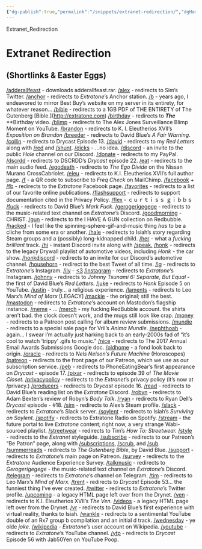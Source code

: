 ```yaml
---
{"dg-publish":true,"permalink":"/snippets/extranet-redirection/","dgHomeLink":true,"dgPassFrontmatter":false}
---
```


Extranet_Redirection

# Extranet Redirection

## (Shortlinks & Easter Eggs)

[/adderallfeast](http://www.extratone.com/adderallfeast) - downloads adderallfeast.rar.
[/alex](http://extratone.com/alex) - redirects to Sim’s Twitter.
[/anchor](http://extratone.com/anchor) - redirects to *Extratone*’s Anchor station.
[/b](http://extratone.com/b) - years ago, I endeavored to mirror Best Buy’s website on my server in its entirety, for whatever reason…
[/bible](http://extratone.com/bible) - redirects to a 1GB PDF of THE ENTIRETY of The Gutenberg [Bible.\](http://extratone.com)
[/birthday](http://extratone.com/birthday) - redirects to ***The*** **Birthday video.
[/blimp](http://extratone.com/blimp) - redirects to The Alex Jones Surveillance Blimp Moment on YouTube.
[/brandon](http://extratone.com/brandon) - redirects to K. I. Eleutherios XVII’s *Exposition on Brandon*
[/breeder](http://extratone.com/breeder) - redirects to David Blue’s *A Fair Warning*.
[/collin](http://extratone.com/collin) - redirects to Drycast Episode 13.
[/david](http://extratone.com/david) - redirects to my *Red Letters* along with [/red](http://extratone.com/red) and [/shunt](http://extratone.com/shunt).
[/dicks](http://extratone.com/dicks) - …no idea.
[/discord](http://extratone.com/discord) - an invite to the public *Hole* channel on our Discord.
[/donate](http://extratone.com/donate) - redirects to my PayPal.
[/dscrdd](http://extratone.com/dscrdd) - redirects to DSCRDD’s *Drycast* episode 22.
[/eat](http://extratone.com/eat) - redirects to the main audio feed.
[/egodeath](http://extratone.com/egodeath) - redirects to *The Ego Divide* on the Nissan Murano CrossCabriolet.
[/eleu](http://extratone.com/eleu) - redirects to K.I. Eleutherios XVII’s full author page.
[/f](http://extratone.com/f) - a QR code to subscribe to *Freq Check* on MailChimp.
[/facebook](http://extratone.com/facebook)  + [/fb](http://extratone.com/fb) - redirects to the *Extratone* Facebook page.
[/favorites](http://extratone.com/favorites) - redirects to a list of our favorite online publications.
[/flashsupport](http://extratone.com/flashsupport) - redirects to support documentation cited in the Privacy Policy.
[/flex](http://extratone.com/flex) - ｃｕｒｔｉｓｓ ｇｉｂｂｓ
[/fuck](http://extratone.com/fuck) - redirects to David Blue’s *Mark Fuck.*
[/gerogerigegege](http://extratone.com/gerogerigegege) - redirects to the music-related text channel on *Extratone*’s Discord.
[/goodmorning](http://extratone.com/goodmorning) - CHRIST.
[/gun](http://extratone.com/gun) - redirects to the I HAVE A GUN collection on Redbubble.
[/hacked](http://extratone.com/hacked) - I feel like the spinning-sphere-gif-and-music thing *has* to be a cliche from some era or another.
[/hale](http://extratone.com/hale) - redirects to Isiah’s story regarding Steam groups and a (possibly) long-kidnapped child.
[/her](http://extratone.com/her) - what a *fucking brilliant* track.
[/hi](http://extratone.com/hi) - instant Discord invite along with [/speak.](http://extratone.com/speak)
[/honk](http://extratone.com/honk) - redirects to the legacy Drywall playlist of automotive videos, including *Honk* - the car show.
[/honkdiscord](http://extratone.com/honkdiscord) - redirects to an invite for our Discord’s automotive channel.
[/househorn](http://extratone.com/househorn)  - redirect to the best Tweet of all time.
[/ig](http://extratone.com/ig) - redirects to *Extratone*’s Instagram.
[/ily](http://extratone.com/ily) - [<3](http://extratone.com/<3)
[/instagram](http://extratone.com/instagram) - redirects to *Extratone*’s Instagram.
[/johnny](http://extratone.com/johnny) - redirects to *Johnny Tsunami 6: Separate, But Equal* - the first of David Blue’s *Red Letters.*
[/juke](http://extratone.com/juke) - redirects to *Honk* Episode 5 on YouTube.
[/justin](http://extratone.com/justin) - truly… a religious experience.
[/laments](http://extratone.com/laments) - redirects to Leo Marx’s *Mind of Marx* [LEGACY]
[/mackie](http://extratone.com/mackie) - the original; still the best.
[/mastodon](http://extratone.com/mastodon) - redirects to *Extratone*’s account on Mastodon’s flagship instance.
[/meme](http://extratone.com/meme) - …
[/merch](http://extratone.com/merch) - my fucking RedBubble account. the shirts aren’t bad. the clock doesn’t work, and the mugs still look like crap.
[/money](http://extratone.com/money) - redirects to a Patreon post calling for album review submissions.
[/mundie](http://extratone.com/mundie) - redirects to a special sale page for Vril’s *Anima Mundie*.
[](http://extratone.com/her)[/nephthoah](http://www.extratone.com/nephthoah/) - again… I swear I’m actually just harking back to an early-2000s fad of “it’s cool to watch ‘trippy’ .gifs to music.”
[/nice](http://extratone.com/nice) - redirects to The 2017 Annual Email Awards Submissions Google doc.
[/oldhome](http://extratone.com/oldhome) - a fond look back to origin.
[/oracle](http://extratone.com/oracle) - redirects to *Nels Nelson’s Future Machine* (Horoscopes)
[/patreon](http://extratone.com/patreon) - redirects to the front page of our Patreon, which we use as our subscription service.
[/peb](http://extratone.com/peb) - redirects to PhoneEatingBear’s first appearance on *Drycast* - episode 17.
[/pixar](http://extratone.com/pixar) - redirects to episode 39 of *The Movie Closet.*
[/privacypolicy](http://extratone.com/privacypolicy) - redirects to the *Extranet*’s privacy policy (it’s now at /privacy.)
[/producers](http://extratone.com/producers) - redirects to *Drycast* episode 16.
[/read](http://extratone.com/read) - redirects to David Blue’s reading list on the *Extratone* Discord.
[/robyn](http://extratone.com/robyn) - redirects to Adam Bexten’s review of Robyn’s *Body Talk*.
[/ryan](http://extratone.com/ryan) - redirects to Ryan Dell’s *Drycast* episode - #18.
[/sim](http://extratone.com/sim) - redirects to Alex’s Steam profile.
[/slack](http://extratone.com/slack) - redirects to *Extratone*’s Slack server.
[/soylent](http://extratone.com/soylent) - redirects to Isiah’s *Surviving on Soylent.*
[/spotify](http://extratone.com/spotify) - redirects to Extratone Radio on Spotify.
[/stream](http://extratone.com/stream) - the future portal to live *Extratone* content; right now, a very strange Wabi-sourced playlist.
[/streetwear](http://extratone.com/streetwear) - redirects to Tim’s *How To: Streetwear.*
[/style](http://extratone.com/style) - redirects to the *Extranet* styleguide.
[/subscribe](http://extratone.com/subscribe) - redirects to our Patreon’s “Be Patron” page, along with [/subscriptions](http://extratone.com/subscriptions), [/scrub](http://extratone.com/scrub), and [/sub](http://extratone.com/sub).
[/summerreads](http://extratone.com/summerreads) - redirects to *The Gutenberg Bible*, by David Blue.
[/support](http://extratone.com/support) - redirects to *Extratone*’s main page on Patreon.
[/survey](http://extratone.com/survey) - redirects to the *Extratone* Audience Experience Survey.
[/talkmusic](http://extratone.com/talkmusic) - redirects to *Gerogerigegege* - the music-related text channel on *Extratone*’s Discord.
[/telegram](http://extratone.com/telegram) - redirects to *Extratone*’s channel on Telegram.
[/tim](http://extratone.com/tim) - redirects to Leo Marx’s *Mind of Marx.*
[/trent](http://extratone.com/trent) - redirects to *Drycast* Episode 53… the funniest thing I’ve ever created.
[/twitter](http://extratone.com/twitter) - redirects to *Extratone*’s Twitter profile.
[/upcoming](http://extratone.com/upcoming) - a legacy HTML page left over from the Drynet.
[/ven](http://extratone.com/ven) - redirects to K.I. Eleutherios XVII’s *The Ven.*
[/videos](http://extratone.com/videos) - a legacy HTML page left over from the Drynet.
[/vr](http://extratone.com/vr) - redirects to David Blue’s first experience with virtual reality, thanks to Isiah.
[/wankle](http://extratone.com/wankle) - redirects to a sentimental YouTube double of an Rx7 group b compilation and an initial d track.
[/wednesday](http://extratone.com/wednesday) - ye olde *joke*.
[/wikipedia](http://extratone.com/wikipedia) - *Extratone*’s user account on Wikipedia.
[/youtube](http://extratone.com/youtube) - redirects to *Extratone*’s YouTube channel.
[/ytp](http://extratone.com/ytp) - redirects to *Drycast* Episode 56 with Jab50Yen on YouTube Poop.

